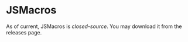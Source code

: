 # JSMacros

As of current, JSMacros is *closed-source*.
You may download it from the releases page.
